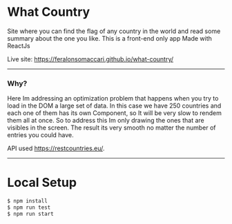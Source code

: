 # What Country

Site where you can find the flag of any country in the world and read some summary about the one you like.
This is a front-end only app Made with ReactJs

Live site: https://feralonsomaccari.github.io/what-country/

------
### Why?
Here Im addressing an optimization problem that happens when you try to load in the DOM a large set of data. In this case we have 250 countries and each one of them has its own Component, so It will be very slow to rendem them all at once. So to address this Im only drawing the ones that are visibles in the screen.
The result its very smooth no matter the number of entries you could have.

API used https://restcountries.eu/.


------
# Local Setup

```sh
$ npm install
$ npm run test
$ npm run start
```